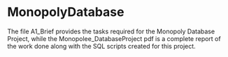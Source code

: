 # MonopolyDatabase
The file A1_Brief provides the tasks required for the Monopoly Database Project, while the Monopolee_DatabaseProject pdf is a complete report of the work done along with the SQL scripts created for this project.
